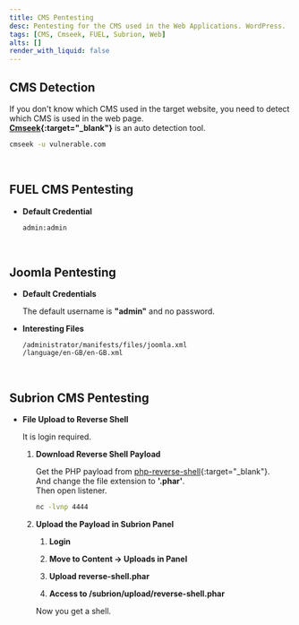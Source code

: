 ```yaml
---
title: CMS Pentesting
desc: Pentesting for the CMS used in the Web Applications. WordPress.
tags: [CMS, Cmseek, FUEL, Subrion, Web]
alts: []
render_with_liquid: false
---
```


## CMS Detection

If you don't know which CMS used in the target website, you need to detect which CMS is used in the web page.  
**[Cmseek](https://github.com/Tuhinshubhra/CMSeeK){:target="_blank"}** is an auto detection tool.

```sh
cmseek -u vulnerable.com
```

<br />

## FUEL CMS Pentesting

- **Default Credential**

    ```
    admin:admin
    ```

<br />

## Joomla Pentesting

- **Default Credentials**

    The default username is **"admin"** and no password.

- **Interesting Files**

    ```
    /administrator/manifests/files/joomla.xml
    /language/en-GB/en-GB.xml
    ```

<br />

## Subrion CMS Pentesting

- **File Upload to Reverse Shell**

    It is login required.

    1. **Download Reverse Shell Payload**

        Get the PHP payload from [php-reverse-shell](https://github.com/pentestmonkey/php-reverse-shell){:target="_blank"}.  
        And change the file extension to **'.phar'**.  
        Then open listener.

        ```sh
        nc -lvnp 4444
        ```

    2. **Upload the Payload in Subrion Panel**

        1. **Login**

        2. **Move to Content -> Uploads in Panel**

        3. **Upload reverse-shell.phar**

        4. **Access to /subrion/upload/reverse-shell.phar**

        Now you get a shell.